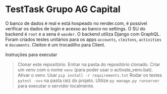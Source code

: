 # TestTask Grupo AG Capital

O banco de dados é real e está hospeado no render.com, é possível verificar os dados de login e acesso ao banco no settings.
O SU do backend é `root` e a sena é `wasder`.
O backend utiliza Django com GraphQL.
Foram criados testes unitários para os apps `accounts`, `cleitons`, `activities` e `documents`.
Cleiton é um trocadilho para Client.

Instruções para executar 
> Clonar este repositório.
> Entrar na pasta do repositório clonado.
> Criar um venv com o nome `venv` (para poder usar o activate_venv.bat).
> Ativar o venv.
> Usar `pip install -r requirements.txt`
> Rodar os testes `pytest -vvv` na pasta raiz do projeto.
> Utilize `py manage.py runserver` para executar o servidor localmente.

